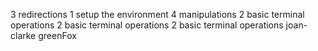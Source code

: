3 redirections
1 setup the environment
4 manipulations
2 basic terminal operations
2 basic terminal operations
2 basic terminal operations
joan-clarke greenFox
